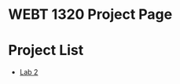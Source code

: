 # WEBT 1320 Project Page

<h1>Project List</h1>

<ul>
  <li><a href="index.html" target="_blank">Lab 2</a></li>
</ul> 
